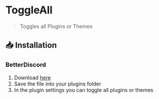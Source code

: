 # ToggleAll
> Toggles all Plugins or Themes

## 📥 Installation

### BetterDiscord

1. Download [here](https://hypeddomi.github.io/BetterDiscordStuff/Plugins/ToggleAll/ToggleAll.plugin.js)
2. Save the file into your plugins folder
3. In the plugin settings you can toggle all plugins or themes
